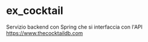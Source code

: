 # ex_cocktail
Servizio backend con Spring che si interfaccia con l'API https://www.thecocktaildb.com
